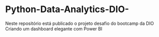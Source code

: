 # Python-Data-Analytics-DIO-
Neste repositório está publicado o projeto desafio do bootcamp da DIO Criando um dashboard elegante com Power BI
